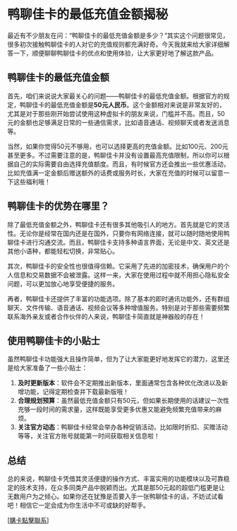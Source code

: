 # 鸭聊佳卡的最低充值金额揭秘

最近有不少朋友在问：“鸭聊佳卡的最低充值金额是多少？”其实这个问题很常见，很多初次接触鸭聊佳卡的人对它的充值规则都充满好奇。今天我就来给大家详细解答一下，顺便聊聊鸭聊佳卡的优点和使用体验，让大家更好地了解这款产品。

## 鸭聊佳卡的最低充值金额

首先，咱们来说说大家最关心的问题——鸭聊佳卡的最低充值金额。根据官方的规定，鸭聊佳卡的最低充值金额是**50元人民币**。这个金额相对来说是非常友好的，尤其是对于那些刚开始尝试使用这种虚拟卡的朋友来说，门槛并不高。而且，50元的金额也足够满足日常的一些通信需求，比如语音通话、视频聊天或者发送消息等。

当然，如果你觉得50元不够用，也可以选择更高的充值金额。比如100元、200元甚至更多。不过需要注意的是，鸭聊佳卡并没有设置最高充值限制，所以你可以根据自己的实际需要自由选择充值额度。而且，有时候官方还会推出一些优惠活动，比如充值满一定金额后赠送额外的话费或服务时长，大家在充值的时候可以留意一下这些福利哦！

## 鸭聊佳卡的优势在哪里？

除了最低充值金额之外，鸭聊佳卡还有很多其他吸引人的地方。首先就是它的灵活性。无论你是经常在国内还是在国外，只要你有网络连接，就可以随时随地使用鸭聊佳卡进行沟通交流。而且，鸭聊佳卡支持多种语言界面，无论是中文、英文还是其他小语种，都能轻松切换，非常贴心。

其次，鸭聊佳卡的安全性也很值得信赖。它采用了先进的加密技术，确保用户的个人信息和交易数据不会被泄露。这样一来，大家在使用过程中就不用担心隐私安全问题，可以更加放心地享受便捷的服务。

再者，鸭聊佳卡还提供了丰富的功能选项。除了基本的即时通讯功能外，还有群组聊天、文件传输、语音通话、视频会议等多种增值服务。特别是对于那些需要频繁联系海外亲友或者合作伙伴的人来说，鸭聊佳卡简直就是神器般的存在！

## 使用鸭聊佳卡的小贴士

虽然鸭聊佳卡功能强大且操作简单，但为了让大家能更好地发挥它的潜力，这里还是给大家准备了一些小贴士：

1. **及时更新版本**：软件会不定期推出新版本，里面通常包含各种优化改进以及新增功能，记得定期检查并下载最新版哦！
2. **合理规划预算**：虽然最低充值金额只有50元，但如果长期使用的话建议一次性充够一段时间的需求量，这样既能享受更多优惠又能避免频繁充值带来的麻烦。
3. **关注官方动态**：鸭聊佳卡经常会举办各种促销活动，比如限时折扣、买赠活动等等，关注官方账号就能第一时间获取相关信息啦！

## 总结

总的来说，鸭聊佳卡凭借其灵活便捷的操作方式、丰富实用的功能模块以及可靠稳定的技术支持，在众多同类产品中脱颖而出。尤其是那50元起的超低门槛更是让无数用户为之倾心。如果你还在犹豫是否要入手一张鸭聊佳卡的话，不妨试试看吧！相信它一定会成为你生活中不可或缺的好帮手。

[[購卡點擊聯系](https://t.me/s/esim1088)]